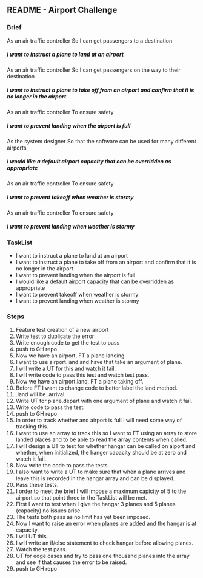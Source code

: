 ## README - Airport Challenge

### Brief
As an air traffic controller 
So I can get passengers to a destination 
##### I want to instruct a plane to land at an airport

As an air traffic controller 
So I can get passengers on the way to their destination 
##### I want to instruct a plane to take off from an airport and confirm that it is no longer in the airport

As an air traffic controller 
To ensure safety 
##### I want to prevent landing when the airport is full 

As the system designer
So that the software can be used for many different airports
##### I would like a default airport capacity that can be overridden as appropriate

As an air traffic controller 
To ensure safety 
##### I want to prevent takeoff when weather is stormy 

As an air traffic controller 
To ensure safety 
##### I want to prevent landing when weather is stormy 

### TaskList
* I want to instruct a plane to land at an airport
* I want to instruct a plane to take off from an airport and confirm that it is no longer in the airport
* I want to prevent landing when the airport is full
* I would like a default airport capacity that can be overridden as appropriate
* I want to prevent takeoff when weather is stormy
* I want to prevent landing when weather is stormy

### Steps
1) Feature test creation of a new airport
2) Write test to duplicate the error
3) Write enough code to get the test to pass
4) push to GH repo
5) Now we have an airport, FT a plane landing
6) I want to use airport.land and have that take an argument of plane.
7) I will write a UT for this and watch it fail.
8) I will write code to pass this test and watch test pass.
9) Now we have an airport.land, FT a plane taking off.
10) Before FT I want to change code to better label the land method.
11) .land will be .arrival
12) Write UT for plane.depart with one argument of plane and watch it fail.
13) Write code to pass the test.
14) push to GH repo
15) In order to track whether and airport is full I will need some way of tracking this.
16) I want to use an array to track this so I want to FT using an array to store landed places and to be able to read the array contents when called.
17) I will design a UT to test for whether hangar can be called on aiport and whether, when initialized, the hanger capacity should be at zero and watch it fail.
18) Now write the code to pass the tests.
19) I also want to write  a UT to make sure that when a plane arrives and leave this is recorded in the hangar array and can be displayed.
20) Pass these tests.
21) I order to meet the brief I will impose a maximum capicity of 5 to the airport so that point three in the TaskList will be met.
22) First I want to test when I give the hangar 3 planes and 5 planes (capacity) no issues arise.
23) The tests both pass as no limit has yet been imposed.
24) Now I want to raise an error when planes are added and the hangar is at capacity.
25) I will UT this.
26) I will write an if/else statement to check hangar before allowing planes.
27) Watch the test pass.
28) UT for edge cases and try to pass one thousand planes into the array and see if that causes the error to be raised.
29) push to GH repo